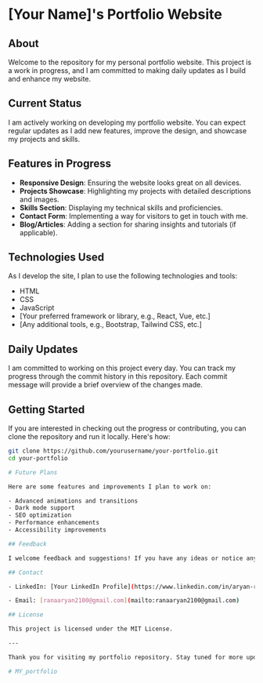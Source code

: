 # [Your Name]'s Portfolio Website

## About

Welcome to the repository for my personal portfolio website. This project is a work in progress, and I am committed to making daily updates as I build and enhance my website.

## Current Status

I am actively working on developing my portfolio website. You can expect regular updates as I add new features, improve the design, and showcase my projects and skills.

## Features in Progress

- **Responsive Design**: Ensuring the website looks great on all devices.
- **Projects Showcase**: Highlighting my projects with detailed descriptions and images.
- **Skills Section**: Displaying my technical skills and proficiencies.
- **Contact Form**: Implementing a way for visitors to get in touch with me.
- **Blog/Articles**: Adding a section for sharing insights and tutorials (if applicable).

## Technologies Used

As I develop the site, I plan to use the following technologies and tools:

- HTML
- CSS
- JavaScript
- [Your preferred framework or library, e.g., React, Vue, etc.]
- [Any additional tools, e.g., Bootstrap, Tailwind CSS, etc.]

## Daily Updates

I am committed to working on this project every day. You can track my progress through the commit history in this repository. Each commit message will provide a brief overview of the changes made.

## Getting Started

If you are interested in checking out the progress or contributing, you can clone the repository and run it locally. Here's how:

```bash
git clone https://github.com/yourusername/your-portfolio.git
cd your-portfolio

# Future Plans

Here are some features and improvements I plan to work on:

- Advanced animations and transitions
- Dark mode support
- SEO optimization
- Performance enhancements
- Accessibility improvements

## Feedback

I welcome feedback and suggestions! If you have any ideas or notice any issues, please feel free to [open an issue](link_to_your_repository/issues) or contact me directly.

## Contact

- LinkedIn: [Your LinkedIn Profile](https://www.linkedin.com/in/aryan-rana-327426244/)

- Email: [ranaaryan2100@gmail.com](mailto:ranaaryan2100@gmail.com)

## License

This project is licensed under the MIT License.

---

Thank you for visiting my portfolio repository. Stay tuned for more updates as I continue to build and improve my website!

#   M Y _ p o r t f o l i o  
 